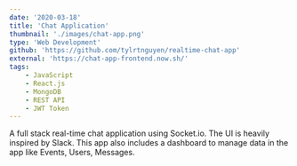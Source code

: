 ```yaml
---
date: '2020-03-18'
title: 'Chat Application'
thumbnail: './images/chat-app.png'
type: 'Web Development'
github: 'https://github.com/tylrtnguyen/realtime-chat-app'
external: 'https://chat-app-frontend.now.sh/'
tags:
    - JavaScript
    - React.js
    - MongoDB
    - REST API
    - JWT Token
---
```


A full stack real-time chat application using Socket.io. The UI is heavily inspired by Slack. This app also includes a dashboard to manage data in the app like Events, Users, Messages.